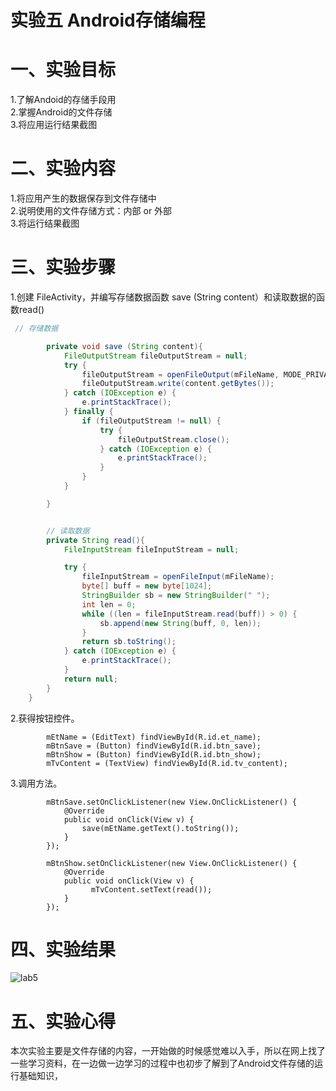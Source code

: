 # 实验五 Android存储编程

# 一、实验目标

1.了解Andoid的存储手段用    
2.掌握Android的文件存储    
3.将应用运行结果截图   

# 二、实验内容
1.将应用产生的数据保存到文件存储中    
2.说明使用的文件存储方式：内部 or 外部    
3.将运行结果截图  


# 三、实验步骤
1.创建 FileActivity，并编写存储数据函数 save (String content）和读取数据的函数read()
```java
 // 存储数据

        private void save (String content){
            FileOutputStream fileOutputStream = null;
            try {
                fileOutputStream = openFileOutput(mFileName, MODE_PRIVATE);
                fileOutputStream.write(content.getBytes());
            } catch (IOException e) {
                e.printStackTrace();
            } finally {
                if (fileOutputStream != null) {
                    try {
                        fileOutputStream.close();
                    } catch (IOException e) {
                        e.printStackTrace();
                    }
                }
            }

        }


        // 读取数据
        private String read(){
            FileInputStream fileInputStream = null;

            try {
                fileInputStream = openFileInput(mFileName);
                byte[] buff = new byte[1024];
                StringBuilder sb = new StringBuilder(" ");
                int len = 0;
                while ((len = fileInputStream.read(buff)) > 0) {
                    sb.append(new String(buff, 0, len));
                }
                return sb.toString();
            } catch (IOException e) {
                e.printStackTrace();
            }
            return null;
        }
    }

```
2.获得按钮控件。    
```
        mEtName = (EditText) findViewById(R.id.et_name);
        mBtnSave = (Button) findViewById(R.id.btn_save);
        mBtnShow = (Button) findViewById(R.id.btn_show);
        mTvContent = (TextView) findViewById(R.id.tv_content);
```
3.调用方法。    
```
        mBtnSave.setOnClickListener(new View.OnClickListener() {
            @Override
            public void onClick(View v) {
                save(mEtName.getText().toString());
            }
        });

        mBtnShow.setOnClickListener(new View.OnClickListener() {
            @Override
            public void onClick(View v) {
                  mTvContent.setText(read());
            }
        });
```

# 四、实验结果
![lab5](https://github.com/2950743175/android-labs-2020/blob/1d3e3915ea68bd29e73e6821e2d2e587eac4993c/students/net1814080903329/lab5.PNG)  

# 五、实验心得
  本次实验主要是文件存储的内容，一开始做的时候感觉难以入手，所以在网上找了一些学习资料，在一边做一边学习的过程中也初步了解到了Android文件存储的运行基础知识，
